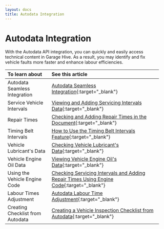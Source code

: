 ```yaml
---
layout: docs
title: Autodata Integration
---
```


# Autodata Integration
With the Autodata API integration, you can quickly and easily access technical content in Garage Hive. As a result, you may identify and fix vehicle faults more faster and enhance labour efficiencies.

| To learn about | See this article |
| :-------------- | :-------------- |
| Autodata Seamless Integration | [Autodata Seamless Integration](garagehive-autodata-seamless-integration.html){:target="_blank"} |
| Service Vehicle Intervals | [Viewing and Adding Servicing Intervals Data](garagehive-autodata-viewing-and-adding-servicing-intervals.html){:target="_blank"} |
| Repair Times | [Checking and Adding Repair Times in the Document](garagehive-autodata-adding-repair-times.html){:target="_blank"} |
| Timing Belt Intervals | [How to Use the Timing Belt Intervals Feature](garagehive-timing-belt-intervals-how-to-use-timing-belt-intervals.html){:target="_blank"} |
| Vehicle Lubricant's Data | [Checking Vehicle Lubricant's Data](garagehive-autodata-checking-vehicle-lubricant-data.html){:target="_blank"} |
| Vehicle Engine Oil Data | [Viewing Vehicle Engine Oil's Data](garagehive-autodata-viewing-vehicle-engine-oil-data.html){:target="_blank"} |
| Using the Vehicle Engine Code | [Checking Servicing Intervals and Adding Repair Times Using Engine Code](garagehive-autodata-checking-servicing-intervals-and-adding-repair-times-using-engine-code.html){:target="_blank"} |
| Labour Times Adjustment | [Autodata Labour Time Adjustment](garagehive-autodata-labour-time-adjustment.html){:target="_blank"} |
| Creating Checklist from Autodata | [Creating a Vehicle Inspection Checklist from Autodata](garagehive-creating-a-vehicle-inspection-checklist-from-autodata.html){:target="_blank"} |